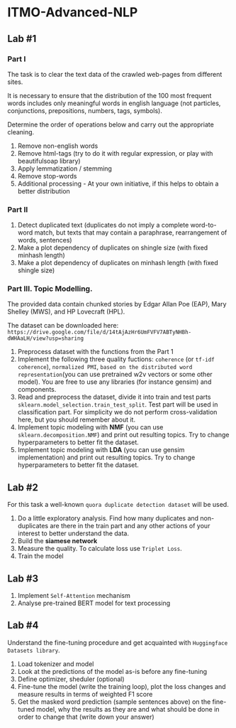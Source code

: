 # ITMO-Advanced-NLP

## Lab #1
### Part I
The task is to clear the text data of the crawled web-pages from different sites. 

It is necessary to ensure that the distribution of the 100 most frequent words includes only meaningful words in english language (not particles, conjunctions, prepositions, numbers, tags, symbols).

Determine the order of operations below and carry out the appropriate cleaning.

1. Remove non-english words
2. Remove html-tags (try to do it with regular expression, or play with beautifulsoap library)
3. Apply lemmatization / stemming
4. Remove stop-words
5. Additional processing - At your own initiative, if this helps to obtain a better distribution

### Part II
1. Detect duplicated text (duplicates do not imply a complete word-to-word match, but texts that may contain a paraphrase, rearrangement of words, sentences)
2. Make a plot dependency of duplicates on shingle size (with fixed minhash length) 
3. Make a plot dependency of duplicates on minhash length (with fixed shingle size) 

### Part III. Topic Modelling.
The provided data contain chunked stories by Edgar Allan Poe (EAP), Mary Shelley (MWS), and HP Lovecraft (HPL).

The dataset can be downloaded here: `https://drive.google.com/file/d/14tAjAzHr6UmFVFV7ABTyNHBh-dWHAaLH/view?usp=sharing`
1. Preprocess dataset with the functions from the Part 1
2. Implement the following three quality fuctions: `coherence` (or `tf-idf coherence`), `normalized PMI`, `based on the distributed word representation`(you can use pretrained w2v vectors or some other model). You are free to use any libraries (for instance gensim) and components.
3. Read and preprocess the dataset, divide it into train and test parts `sklearn.model_selection.train_test_split`. Test part will be used in classification part. For simplicity we do not perform cross-validation here, but you should remember about it.
4. Implement topic modeling with **NMF** (you can use `sklearn.decomposition.NMF`) and print out resulting topics. Try to change hyperparameters to better fit the dataset.
5. Implement topic modeling with **LDA** (you can use gensim implementation) and print out resulting topics. Try to change hyperparameters to better fit the dataset.


## Lab #2
For this task a well-known `quora duplicate detection dataset` will be used.
1. Do a little exploratory analysis. Find how many duplicates and non-duplicates are there in the train part and any other actions of 
your interest to better understand the data.
2. Build the **siamese network**
3. Measure the quality. To calculate loss use `Triplet Loss`. 
4. Train the model

## Lab #3
1. Implement `Self-Attention` mechanism
2. Analyse pre-trained BERT model for text processing


## Lab #4
Understand the fine-tuning procedure and get acquainted with `Huggingface Datasets library`.
1. Load tokenizer and model
2. Look at the predictions of the model as-is before any fine-tuning
3. Define optimizer, sheduler (optional)
4. Fine-tune the model (write the training loop), plot the loss changes and measure results in terms of weighted F1 score
5. Get the masked word prediction (sample sentences above) on the fine-tuned model, why the results as they are and what should be done in order to change that (write down your answer)







